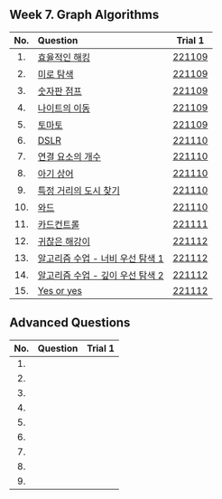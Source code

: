## Week 7. Graph Algorithms
|No.  |Question|Trial 1|
|:---:|:-------|:-----:|
|1.   |[효율적인 해킹](https://www.acmicpc.net/problem/1325)| [221109](https://github.com/JoonHyeok-hozy-Kim/algorithm_study/blob/main/BaekJoon/Solutions/Week7/MainQuestions/Sol_01_221108_1325_cheated.py) |
|2.   |[미로 탐색](https://www.acmicpc.net/problem/2178)| [221109](https://github.com/JoonHyeok-hozy-Kim/algorithm_study/blob/main/BaekJoon/Solutions/Week7/MainQuestions/Sol_02_221109_2178_cheated.py) |
|3.   |[숫자판 점프](https://www.acmicpc.net/problem/2210)| [221109](https://github.com/JoonHyeok-hozy-Kim/algorithm_study/blob/main/BaekJoon/Solutions/Week7/MainQuestions/Sol_03_221109_2210.py) |
|4.   |[나이트의 이동](https://www.acmicpc.net/problem/7562)| [221109](https://github.com/JoonHyeok-hozy-Kim/algorithm_study/blob/main/BaekJoon/Solutions/Week7/MainQuestions/Sol_04_221109_7562.py) |
|5.   |[토마토](https://www.acmicpc.net/problem/7569)| [221109](https://github.com/JoonHyeok-hozy-Kim/algorithm_study/blob/main/BaekJoon/Solutions/Week7/MainQuestions/Sol_05_221109_7569.py) |
|6.   |[DSLR](https://www.acmicpc.net/problem/9019)| [221110](https://github.com/JoonHyeok-hozy-Kim/algorithm_study/blob/main/BaekJoon/Solutions/Week7/MainQuestions/Sol_06_221110_9019.py) |
|7.   |[연결 요소의 개수](https://www.acmicpc.net/problem/11724)| [221110](https://github.com/JoonHyeok-hozy-Kim/algorithm_study/blob/main/BaekJoon/Solutions/Week7/MainQuestions/Sol_07_221110_11724.py) |
|8.   |[아기 상어](https://www.acmicpc.net/problem/16236)| [221110](https://github.com/JoonHyeok-hozy-Kim/algorithm_study/blob/main/BaekJoon/Solutions/Week7/MainQuestions/Sol_08_221110_16236.py) |
|9.   |[특정 거리의 도시 찾기](https://www.acmicpc.net/problem/18352)| [221110](https://github.com/JoonHyeok-hozy-Kim/algorithm_study/blob/main/BaekJoon/Solutions/Week7/MainQuestions/Sol_09_221110_18352.py) |
|10.  |[와드](https://www.acmicpc.net/problem/23747)| [221110](https://github.com/JoonHyeok-hozy-Kim/algorithm_study/blob/main/BaekJoon/Solutions/Week7/MainQuestions/Sol_10_221110_23747.py) |
|11.  |[카드컨트롤](https://www.acmicpc.net/problem/23749)| [221111](https://github.com/JoonHyeok-hozy-Kim/algorithm_study/blob/main/BaekJoon/Solutions/Week7/MainQuestions/Sol_11_221111_23749.py) |
|12.  |[귀찮은 해강이](https://www.acmicpc.net/problem/24391)| [221112](https://github.com/JoonHyeok-hozy-Kim/algorithm_study/blob/main/BaekJoon/Solutions/Week7/MainQuestions/Sol_12_221112_24391.py) |
|13.  |[알고리즘 수업 - 너비 우선 탐색 1](https://www.acmicpc.net/problem/24444)| [221112](https://github.com/JoonHyeok-hozy-Kim/algorithm_study/blob/main/BaekJoon/Solutions/Week7/MainQuestions/Sol_13_221112_24444.py) |
|14.  |[알고리즘 수업 - 깊이 우선 탐색 2](https://www.acmicpc.net/problem/24480)| [221112](https://github.com/JoonHyeok-hozy-Kim/algorithm_study/blob/main/BaekJoon/Solutions/Week7/MainQuestions/Sol_14_221112_24480.py) |
|15.  |[Yes or yes](https://www.acmicpc.net/problem/25195)| [221112](https://github.com/JoonHyeok-hozy-Kim/algorithm_study/blob/main/BaekJoon/Solutions/Week7/MainQuestions/Sol_15_221112_25195.py) |


## Advanced Questions
|No.  |Question|Trial 1|
|:---:|:-------|:-----:|
|1.   |[](https://www.acmicpc.net/problem/1005)| [](https://github.com/JoonHyeok-hozy-Kim/algorithm_study/blob/main/BaekJoon/Solutions/Week7/AdvancedQuestions/Sol.py) |
|2.   |[](https://www.acmicpc.net/problem/1707)| [](https://github.com/JoonHyeok-hozy-Kim/algorithm_study/blob/main/BaekJoon/Solutions/Week7/AdvancedQuestions/Sol.py) |
|3.   |[](https://www.acmicpc.net/problem/1766)| [](https://github.com/JoonHyeok-hozy-Kim/algorithm_study/blob/main/BaekJoon/Solutions/Week7/AdvancedQuestions/Sol.py) |
|4.   |[](https://www.acmicpc.net/problem/1937)| [](https://github.com/JoonHyeok-hozy-Kim/algorithm_study/blob/main/BaekJoon/Solutions/Week7/AdvancedQuestions/Sol.py) |
|5.   |[](https://www.acmicpc.net/problem/2623)| [](https://github.com/JoonHyeok-hozy-Kim/algorithm_study/blob/main/BaekJoon/Solutions/Week7/AdvancedQuestions/Sol.py) |
|6.   |[](https://www.acmicpc.net/problem/14289)| [](https://github.com/JoonHyeok-hozy-Kim/algorithm_study/blob/main/BaekJoon/Solutions/Week7/AdvancedQuestions/Sol.py) |
|7.   |[](https://www.acmicpc.net/problem/16724)| [](https://github.com/JoonHyeok-hozy-Kim/algorithm_study/blob/main/BaekJoon/Solutions/Week7/AdvancedQuestions/Sol.py) |
|8.   |[](https://www.acmicpc.net/problem/20980)| [](https://github.com/JoonHyeok-hozy-Kim/algorithm_study/blob/main/BaekJoon/Solutions/Week7/AdvancedQuestions/Sol.py) |
|9.   |[](https://www.acmicpc.net/problem/25189)| [](https://github.com/JoonHyeok-hozy-Kim/algorithm_study/blob/main/BaekJoon/Solutions/Week7/AdvancedQuestions/Sol.py) |